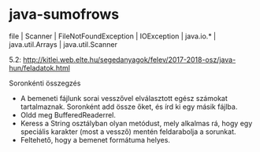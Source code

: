 # java-sumofrows
file | Scanner | FileNotFoundException | IOException |  java.io.* | java.util.Arrays | java.util.Scanner

5.2: http://kitlei.web.elte.hu/segedanyagok/felev/2017-2018-osz/java-hun/feladatok.html

Soronkénti összegzés
- A bemeneti fájlunk sorai vesszővel elválasztott egész számokat tartalmaznak. Soronként add össze őket, és írd ki egy másik fájlba.
- Oldd meg BufferedReaderrel.
- Keress a String osztályban olyan metódust, mely alkalmas rá, hogy egy speciális karakter (most a vessző) mentén feldarabolja a sorunkat.
- Feltehető, hogy a bemenet formátuma helyes.
